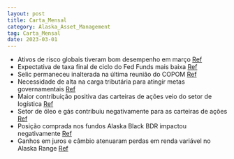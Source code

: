 ```yaml
---
layout: post
title: Carta_Mensal
category: Alaska_Asset_Management
tag: Carta_Mensal
date: 2023-03-01
---
```


- Ativos de risco globais tiveram bom desempenho em março
<a href="#" onclick="search_on_pdf('Rua Bandeira Paulista, 600 Conj. 73 |São Paulo – SP www.alaska-asset.com.br       Apesar de ')">Ref</a>
- Expectativa de taxa final de ciclo do Fed Funds mais baixa
<a href="#" onclick="search_on_pdf('neutralidade. Um dos principais motivos para esse desempenho é a expectativa de uma taxa final de ci')">Ref</a>
- Selic permaneceu inalterada na última reunião do COPOM
<a href="#" onclick="search_on_pdf('preponderantes no comportamento dos ativos de risco. Na última reunião do COPOM, a Selic permaneceu ')">Ref</a>
- Necessidade de alta na carga tributária para atingir metas governamentais
<a href="#" onclick="search_on_pdf('mês e uma reação inicial positiva do mercado, o consenso dos investidores é de que será necessária u')">Ref</a>
- Maior contribuição positiva das carteiras de ações veio do setor de logística
<a href="#" onclick="search_on_pdf('contribuição mais significativa veio do setor de logística, enquanto do lado negativo o destaque vei')">Ref</a>
- Setor de óleo e gás contribuiu negativamente para as carteiras de ações
<a href="#" onclick="search_on_pdf('contribuição mais significativa veio do setor de logística, enquanto do lado negativo o destaque vei')">Ref</a>
- Posição comprada nos fundos Alaska Black BDR impactou negativamente
<a href="#" onclick="search_on_pdf('Alaska Range: o fundo apresentou retorno negativo em renda variável, com perdas na posição direciona')">Ref</a>
- Ganhos em juros e câmbio atenuaram perdas em renda variável no Alaska Range
<a href="#" onclick="search_on_pdf('Alaska Range: o fundo apresentou retorno negativo em renda variável, com perdas na posição direciona')">Ref</a>
